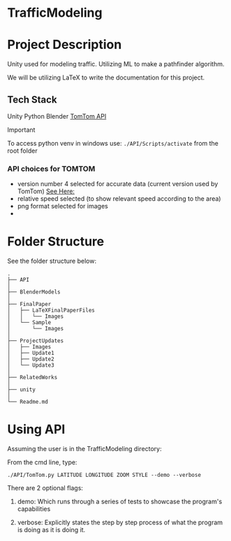 # TrafficModeling

# Project Description

Unity used for modeling traffic. Utilizing ML to make a pathfinder algorithm.

We will be utilizing LaTeX to write the documentation for this project.

## Tech Stack

Unity
Python
Blender
[TomTom API](https://developer.tomtom.com/)

>[!IMPORTANT]
> To access python venv in windows use: ```./API/Scripts/activate``` from the root folder

### API choices for TOMTOM

- version number 4 selected for accurate data (current version used by TomTom) [See Here:](https://developer.tomtom.com/traffic-api/documentation/traffic-flow/raster-flow-tiles)
- relative speed selected (to show relevant speed according to the area)
- png format selected for images
- 

# Folder Structure

See the folder structure below:
```
.
├── API
│
├── BlenderModels
│
├── FinalPaper
│   ├── LaTeXFinalPaperFiles
│   │   └── Images
│   └── Sample
│       └── Images
│
├── ProjectUpdates
│   ├── Images
│   ├── Update1
│   ├── Update2
│   └── Update3
│
├── RelatedWorks
│
├── unity
│
└── Readme.md
```

# Using API

Assuming the user is in the TrafficModeling directory:

From the cmd line, type: 

```./API/TomTom.py LATITUDE LONGITUDE ZOOM STYLE --demo --verbose```

There are 2 optional flags:

1) demo: Which runs through a series of tests to showcase the program's capabilities

2) verbose: Explicitly states the step by step process of what the program is doing as it is doing it.